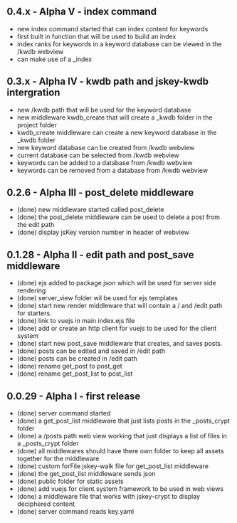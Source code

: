 ## 0.4.x - Alpha V - index command
  * new index command started that can index content for keywords
  * first built in function that will be used to build an index
  * index ranks for keywords in a keyword database can be viewed in the /kwdb webview
  * can make use of a _index

## 0.3.x - Alpha IV - kwdb path and jskey-kwdb intergration
  * new /kwdb path that will be used for the keyword database
  * new middleware kwdb_create that will create a _kwdb folder in the project folder
  * kwdb_create middleware can create a new keyword database in the _kwdb folder
  * new keyword database can be created from /kwdb webview
  * current database can be selected from /kwdb webview
  * keywords can be added to a database from /kwdb webview
  * keywords can be removed from a database from /kwdb webview

## 0.2.6 - Alpha III - post_delete middleware
  * (done) new middleware started called post_delete
  * (done) the post_delete middleware can be used to delete a post from the edit path
  * (done) display jsKey version number in header of webview

## 0.1.28 - Alpha II - edit path and post_save middleware
  * (done) ejs added to package.json which will be used for server side rendering
  * (done) server_view folder wil be used for ejs templates
  * (done) start new render middleware that will contain a / and /edit path for starters.
  * (done) link to vuejs in main index.ejs file
  * (done) add or create an http client for vuejs to be used for the client system
  * (done) start new post_save middleware that creates, and saves posts.
  * (done) posts can be edited and saved in /edit path
  * (done) posts can be created in /edit path
  * (done) rename get_post to post_get
  * (done) rename get_post_list to post_list
  
## 0.0.29 - Alpha I - first release
  * (done) server command started
  * (done) a get_post_list middleware that just lists posts in the _posts_crypt folder
  * (done) a /posts path web view working that just displays a list of files in a _posts_crypt folder
  * (done) all middlewares should have there own folder to keep all assets together for the middleware
  * (done) custom forFile jskey-walk file for get_post_list middleware
  * (done) the get_post_list middleware sends json
  * (done) public folder for static assets
  * (done) add vuejs for client system framework to be used in web views
  * (done) a middleware file that works with jskey-crypt to display deciphered content
  * (done) server command reads key.yaml

